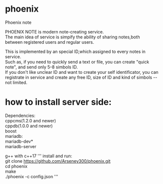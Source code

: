 # phoenix
Phoenix note


PHOENIX NOTE is modern note-creating service.  
The main idea of service is simpify the ability of sharing notes,both between registered users and regular users.  

This is implemented by an special ID,which assigned to every notes in service.  
Such as, if you need to quickly send a text or file, you can create "quick note", and send only 5-8 simbols ID.  
If you don't like unclear ID and want to create your self identificator, you can registrate in service and create any free ID, size of ID and kind of simbols  -- not limited.  


# how to install server side: 
Dependencies:  
cppcms(1.2.0 and newer)    
cppdb(1.0.0 and newer)  
boost  
mariadb:  
  mariadb-dev*   
  mariadb-server  
  
g++ with c++17 
'''
install and run:  
git clone https://github.com/Arseney300/phoenix.git  
cd phoenix  
make  
./phoenix -c config.json 
'''


